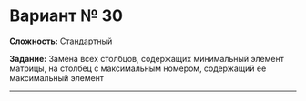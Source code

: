# Вариант № 30
**Сложность:** Стандартный

**Задание:**  Замена всех столбцов, содержащих минимальный элемент матрицы, на столбец с максимальным номером, содержащий ее максимальный элемент

---